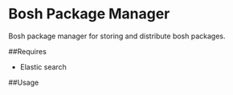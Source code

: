 # Bosh Package Manager

Bosh package manager for storing and distribute bosh packages.

##Requires
- Elastic search

##Usage

